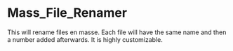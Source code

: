 # Mass_File_Renamer
This will rename files en masse. Each file will have the same name and then a number added afterwards. It is highly customizable.
